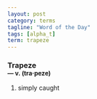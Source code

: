 ```yaml
---
layout: post
category: terms
tagline: "Word of the Day"
tags: [alpha_t]
term: trapeze
---
```


<h3>Trapeze<br/> <small>&mdash; v. (tra<span>&middot;</span>peze)</small></h3>
<p><ol>
<li>simply caught</li>
</ol></p>
